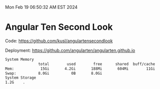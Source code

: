 Mon Feb 19 06:50:32 AM EST 2024

# Angular Ten Second Look

Code: https://github.com/kusl/angulartensecondlook

Deployment: https://github.com/angularten/angularten.github.io

```bash
System Memory
               total        used        free      shared  buff/cache   available
Mem:            15Gi       4.2Gi       188Mi       604Mi        11Gi        11Gi
Swap:          8.0Gi          0B       8.0Gi
System Storage
1.2G	.

